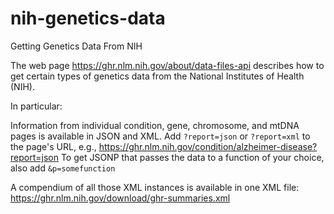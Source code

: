# nih-genetics-data
Getting Genetics Data From NIH

The web page <https://ghr.nlm.nih.gov/about/data-files-api> describes how to get certain types of genetics data from the National Institutes of Health (NIH).

In particular: 

   Information from individual condition, gene, chromosome, and mtDNA pages is available in JSON and XML. 
   Add `?report=json` or `?report=xml` to the page's URL, e.g., <https://ghr.nlm.nih.gov/condition/alzheimer-disease?report=json> 
   To get JSONP that passes the data to a function of your choice, also add `&p=somefunction`

   A compendium of all those XML instances is available in one XML file: <https://ghr.nlm.nih.gov/download/ghr-summaries.xml>
   
 
